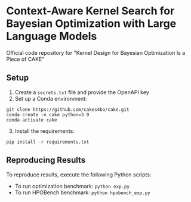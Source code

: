 # Context-Aware Kernel Search for Bayesian Optimization with Large Language Models

Official code repository for "Kernel Design for Bayesian Optimization Is a Piece of CAKE"

## Setup

1. Create a `secrets.txt` file and provide the OpenAPI key
2. Set up a Conda environment:
```
git clone https://github.com/cakes4bo/cake.git
conda create -n cake python=3.9
conda activate cake
```

3. Install the requirements:
```
pip install -r requirements.txt
```

## Reproducing Results

To reproduce results, execute the following Python scripts:
- To run optimization benchmark: ```python exp.py```
- To run HPOBench benchmark: ```python hpobench_exp.py```
